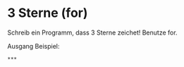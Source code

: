 # 3 Sterne (for)

Schreib ein Programm, dass 3 Sterne zeichet! Benutze for.

Ausgang Beispiel:

    ***
